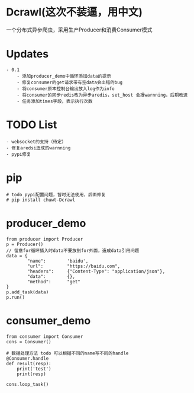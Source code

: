 # Dcrawl(这次不装逼，用中文)
一个分布式异步爬虫，采用生产Producer和消费Consumer模式

# Updates
    
    - 0.1
        - 添加producer_demo中循环添加data的提示
        - 修复consumer的get请求带有空data会出错的bug
        - 将consumer原本控制台输出放入log作为info
        - 将consumer的同步redis改为异步aredis，set_host 会报warnning，后期改进
        - 任务添加times字段，表示执行次数

# TODO List
    
    - websocket的支持（待定）
    - 修复aredsi造成的warnning
    - pypi修复

# pip

    # todo pypi配置问题，暂时无法使用，后面修复
    # pip install chuwt-Dcrawl

# producer_demo

    from producer import Producer
    p = Producer()
    // 留意for循环插入时data不要放到for外面，造成data引用问题
    data = {
            "name":        'baidu',                     
            "url":         "https://baidu.com",     
            "headers":     {"Content-Type": "application/json"},                         
            "data":        {},
            "method":      "get"                       
    }
    p.add_task(data)
    p.run()

# consumer_demo

    from consumer import Consumer
    cons = Consumer()
    
    # 数据处理方法 todo 可以根据不同的name写不同的handle
    @Consumer.handle
    def result(resp):
        print('test')
        print(resp)
        
    cons.loop_task()
